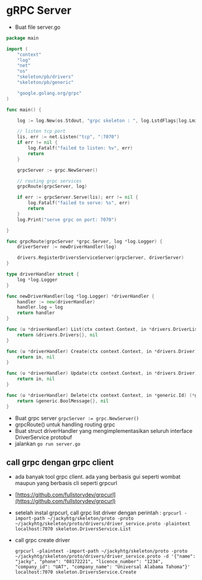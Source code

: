 # gRPC Server

* Buat file server.go

```go
package main

import (
    "context"
    "log"
    "net"
    "os"
    "skeleton/pb/drivers"
    "skeleton/pb/generic"

    "google.golang.org/grpc"
)

func main() {

    log := log.New(os.Stdout, "grpc skeleton : ", log.LstdFlags|log.Lmicroseconds|log.Lshortfile)

    // listen tcp port
    lis, err := net.Listen("tcp", ":7070")
    if err != nil {
        log.Fatalf("failed to listen: %v", err)
        return
    }

    grpcServer := grpc.NewServer()

    // routing grpc services
    grpcRoute(grpcServer, log)

    if err := grpcServer.Serve(lis); err != nil {
        log.Fatalf("failed to serve: %s", err)
        return
    }
    log.Print("serve grpc on port: 7070")

}

func grpcRoute(grpcServer *grpc.Server, log *log.Logger) {
    driverServer := newDriverHandler(log)

    drivers.RegisterDriversServiceServer(grpcServer, driverServer)
}

type driverHandler struct {
    log *log.Logger
}

func newDriverHandler(log *log.Logger) *driverHandler {
    handler := new(driverHandler)
    handler.log = log
    return handler
}

func (u *driverHandler) List(ctx context.Context, in *drivers.DriverListInput) (*drivers.Drivers, error) {
    return &drivers.Drivers{}, nil
}

func (u *driverHandler) Create(ctx context.Context, in *drivers.Driver) (*drivers.Driver, error) {
    return in, nil
}

func (u *driverHandler) Update(ctx context.Context, in *drivers.Driver) (*drivers.Driver, error) {
    return in, nil
}

func (u *driverHandler) Delete(ctx context.Context, in *generic.Id) (*generic.BoolMessage, error) {
    return &generic.BoolMessage{}, nil
}
```

* Buat grpc server `grpcServer := grpc.NewServer()`
* grpcRoute\(\) untuk handling routing grpc
* Buat struct driverHandler yang mengimplementasikan seluruh interface DriverService protobuf
* jalankan `go run server.go`

## call grpc dengan grpc client

* ada banyak tool grpc client. ada yang berbasis gui seperti wombat maupun yang berbasis cli seperti grpcurl
* [https://github.com/fullstorydev/grpcurl](https://github.com/fullstorydev/grpcurl)
* setelah instal grpcurl, call grpc list driver dengan perintah : `grpcurl -import-path ~/jackyhtg/skeleton/proto -proto ~/jackyhtg/skeleton/proto/drivers/driver_service.proto -plaintext localhost:7070 skeleton.DriversService.List`
* call grpc create driver

  `grpcurl -plaintext -import-path ~/jackyhtg/skeleton/proto -proto ~/jackyhtg/skeleton/proto/drivers/driver_service.proto -d '{"name": "jacky", "phone": "08172221", "licence_number": "1234", "company_id": "UAT", "company_name": "Universal Alabama Tahoma"}' localhost:7070 skeleton.DriversService.Create`

